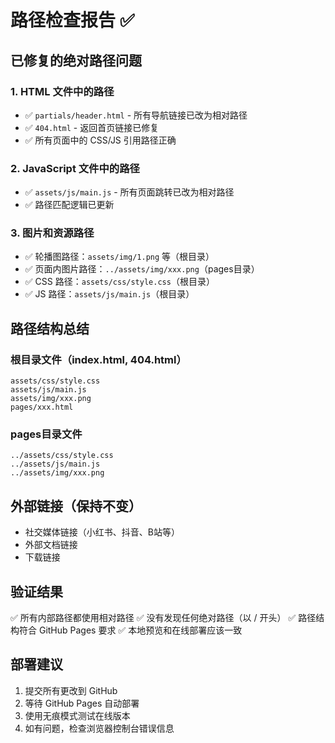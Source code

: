 # 路径检查报告 ✅

## 已修复的绝对路径问题

### 1. HTML 文件中的路径
- ✅ `partials/header.html` - 所有导航链接已改为相对路径
- ✅ `404.html` - 返回首页链接已修复
- ✅ 所有页面中的 CSS/JS 引用路径正确

### 2. JavaScript 文件中的路径
- ✅ `assets/js/main.js` - 所有页面跳转已改为相对路径
- ✅ 路径匹配逻辑已更新

### 3. 图片和资源路径
- ✅ 轮播图路径：`assets/img/1.png` 等（根目录）
- ✅ 页面内图片路径：`../assets/img/xxx.png`（pages目录）
- ✅ CSS 路径：`assets/css/style.css`（根目录）
- ✅ JS 路径：`assets/js/main.js`（根目录）

## 路径结构总结

### 根目录文件（index.html, 404.html）
```
assets/css/style.css
assets/js/main.js
assets/img/xxx.png
pages/xxx.html
```

### pages目录文件
```
../assets/css/style.css
../assets/js/main.js
../assets/img/xxx.png
```

## 外部链接（保持不变）
- 社交媒体链接（小红书、抖音、B站等）
- 外部文档链接
- 下载链接

## 验证结果
✅ 所有内部路径都使用相对路径
✅ 没有发现任何绝对路径（以 / 开头）
✅ 路径结构符合 GitHub Pages 要求
✅ 本地预览和在线部署应该一致

## 部署建议
1. 提交所有更改到 GitHub
2. 等待 GitHub Pages 自动部署
3. 使用无痕模式测试在线版本
4. 如有问题，检查浏览器控制台错误信息
